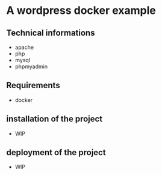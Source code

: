 # A wordpress docker example

## Technical informations
- apache
- php
- mysql
- phpmyadmin

## Requirements
- docker

## installation of the project
- WIP

## deployment of the project
- WIP